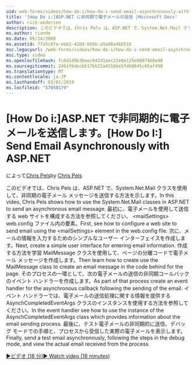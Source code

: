 ```yaml
---
uid: web-forms/videos/how-do-i/how-do-i-send-email-asynchronously-with-aspnet
title: '[How Do i:]ASP.NET に非同期で電子メールの送信 |Microsoft Docs'
author: rick-anderson
description: このビデオでは、Chris Pels は、ASP.NET で、System.Net.Mail クラスを使用して、非同期の電子メール メッセージを送信する方法を示します。 最初に、web si を構成する方法を参照してください.
ms.author: riande
ms.date: 09/24/2008
ms.assetid: 77a5c8fa-ebb2-426d-b56b-a5a98a46b516
msc.legacyurl: /web-forms/videos/how-do-i/how-do-i-send-email-asynchronously-with-aspnet
msc.type: video
ms.openlocfilehash: fc6d1d9b36eec042d1aec22e0e125e8807460a90
ms.sourcegitcommit: 24b1f6decbb17bb22a45166e5fdb0845c65af498
ms.translationtype: MT
ms.contentlocale: ja-JP
ms.lasthandoff: 03/01/2019
ms.locfileid: "57050179"
---
```

<a name="how-do-i-send-email-asynchronously-with-aspnet"></a><span data-ttu-id="642b3-104">[How Do i:]ASP.NET で非同期的に電子メールを送信します。</span><span class="sxs-lookup"><span data-stu-id="642b3-104">[How Do I:] Send Email Asynchronously with ASP.NET</span></span>
====================
<span data-ttu-id="642b3-105">によって[Chris Pels](https://twitter.com/chrispels)</span><span class="sxs-lookup"><span data-stu-id="642b3-105">by [Chris Pels](https://twitter.com/chrispels)</span></span>

<span data-ttu-id="642b3-106">このビデオでは、Chris Pels は、ASP.NET で、System.Net.Mail クラスを使用して、非同期の電子メール メッセージを送信する方法を示します。</span><span class="sxs-lookup"><span data-stu-id="642b3-106">In this video, Chris Pels shows how to use the System.Net.Mail classes in ASP.NET to send an asynchronous email message.</span></span> <span data-ttu-id="642b3-107">最初に、電子メールを使用して送信する web サイトを構成する方法を参照してください、 &lt;mailSettings&gt; web.config ファイル内の要素。</span><span class="sxs-lookup"><span data-stu-id="642b3-107">First, see how to configure a web site to send email using the &lt;mailSettings&gt; element in the web.config file.</span></span> <span data-ttu-id="642b3-108">次に、メールの情報を入力するためのシンプルなユーザー インターフェイスを作成します。</span><span class="sxs-lookup"><span data-stu-id="642b3-108">Next, create a simple user interface for entering email information.</span></span> <span data-ttu-id="642b3-109">作成する方法を学習 MailMessage クラスを使用して、ページの分離コードで電子メール メッセージを作成します。</span><span class="sxs-lookup"><span data-stu-id="642b3-109">Then learn how to create use the MailMessage class to create an email message in the code behind for the page.</span></span> <span data-ttu-id="642b3-110">そのプロセスの一環として、次の電子メールの送信の非同期コールバックのイベント ハンドラーを作成します。</span><span class="sxs-lookup"><span data-stu-id="642b3-110">As part of that process create an event handler for the asynchronous callback following the sending of the email.</span></span> <span data-ttu-id="642b3-111">イベント ハンドラーでは、電子メールの送信処理に関する情報を提供する AsynchCompletedEventArgs クラスのインスタンスを使用する方法を参照してください。</span><span class="sxs-lookup"><span data-stu-id="642b3-111">In the event handler see how to use the instance of the AsynchCompletedEventArgs class which provides information about the email sending process.</span></span> <span data-ttu-id="642b3-112">最後に、テスト電子メールの非同期的に送信、デバッグ モードでの手順と、プロセスから受信した実際の電子メールを表示します。</span><span class="sxs-lookup"><span data-stu-id="642b3-112">Finally, send a test email asynchronously, following the steps in the debug mode, and view the actual email received from the process.</span></span>

[<span data-ttu-id="642b3-113">&#9654;ビデオ (18 分)</span><span class="sxs-lookup"><span data-stu-id="642b3-113">&#9654; Watch video (18 minutes)</span></span>](https://channel9.msdn.com/Blogs/ASP-NET-Site-Videos/how-do-i-send-email-asynchronously-with-aspnet)
